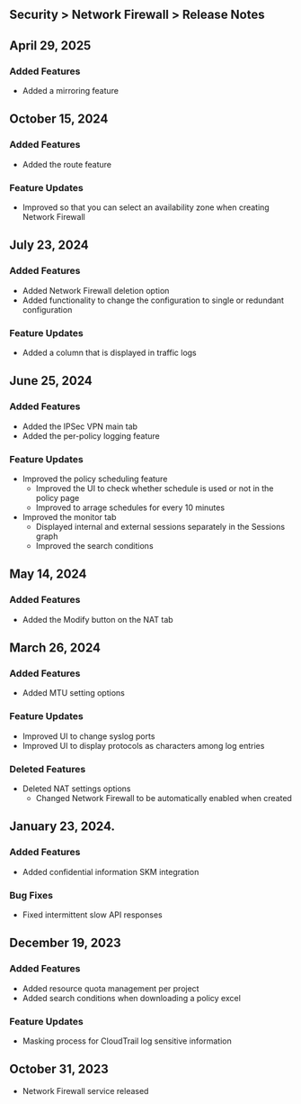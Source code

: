 ## Security > Network Firewall > Release Notes

## April 29, 2025

### Added Features

* Added a mirroring feature

## October 15, 2024

### Added Features

* Added the route feature

### Feature Updates

* Improved so that you can select an availability zone when creating Network Firewall 

## July 23, 2024

### Added Features

* Added Network Firewall deletion option
* Added functionality to change the configuration to single or redundant configuration

### Feature Updates

* Added a column that is displayed in traffic logs

## June 25, 2024

### Added Features

* Added the IPSec VPN main tab
* Added the per-policy logging  feature

### Feature Updates

* Improved the policy scheduling feature
    * Improved the UI to check whether schedule is used or not in the policy page
    * Improved to arrage schedules for every 10 minutes
* Improved the monitor tab
    * Displayed internal and external sessions separately in the Sessions graph
    * Improved the search conditions

## May 14, 2024
### Added Features

* Added the Modify button on the NAT tab

## March 26, 2024
### Added Features

* Added MTU setting options

### Feature Updates

* Improved UI to change syslog ports
* Improved UI to display protocols as characters among log entries

### Deleted Features

* Deleted NAT settings options
    * Changed Network Firewall to be automatically enabled when created
    
## January 23, 2024.
### Added Features

* Added confidential information SKM integration

### Bug Fixes

* Fixed intermittent slow API responses

## December 19, 2023
### Added Features

* Added resource quota management per project
* Added search conditions when downloading a policy excel

### Feature Updates

* Masking process for CloudTrail log sensitive information

## October 31, 2023
* Network Firewall service released